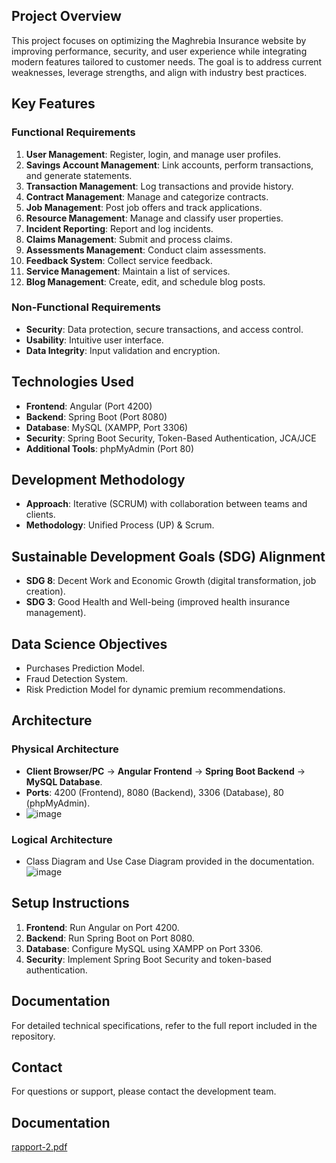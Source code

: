 

## Project Overview
This project focuses on optimizing the Maghrebia Insurance website by improving performance, security, and user experience while integrating modern features tailored to customer needs. The goal is to address current weaknesses, leverage strengths, and align with industry best practices.

## Key Features
### Functional Requirements
1. **User Management**: Register, login, and manage user profiles.
2. **Savings Account Management**: Link accounts, perform transactions, and generate statements.
3. **Transaction Management**: Log transactions and provide history.
4. **Contract Management**: Manage and categorize contracts.
5. **Job Management**: Post job offers and track applications.
6. **Resource Management**: Manage and classify user properties.
7. **Incident Reporting**: Report and log incidents.
8. **Claims Management**: Submit and process claims.
9. **Assessments Management**: Conduct claim assessments.
10. **Feedback System**: Collect service feedback.
11. **Service Management**: Maintain a list of services.
12. **Blog Management**: Create, edit, and schedule blog posts.

### Non-Functional Requirements
- **Security**: Data protection, secure transactions, and access control.
- **Usability**: Intuitive user interface.
- **Data Integrity**: Input validation and encryption.

## Technologies Used
- **Frontend**: Angular (Port 4200)
- **Backend**: Spring Boot (Port 8080)
- **Database**: MySQL (XAMPP, Port 3306)
- **Security**: Spring Boot Security, Token-Based Authentication, JCA/JCE
- **Additional Tools**: phpMyAdmin (Port 80)

## Development Methodology
- **Approach**: Iterative (SCRUM) with collaboration between teams and clients.
- **Methodology**: Unified Process (UP) & Scrum.

## Sustainable Development Goals (SDG) Alignment
- **SDG 8**: Decent Work and Economic Growth (digital transformation, job creation).
- **SDG 3**: Good Health and Well-being (improved health insurance management).

## Data Science Objectives
- Purchases Prediction Model.
- Fraud Detection System.
- Risk Prediction Model for dynamic premium recommendations.

## Architecture
### Physical Architecture
- **Client Browser/PC** → **Angular Frontend** → **Spring Boot Backend** → **MySQL Database**.
- **Ports**: 4200 (Frontend), 8080 (Backend), 3306 (Database), 80 (phpMyAdmin).
- ![image](https://github.com/user-attachments/assets/87a02dd0-a700-4edd-91a3-57ab01dbb6b7)


### Logical Architecture
- Class Diagram and Use Case Diagram provided in the documentation.
![image](https://github.com/user-attachments/assets/422fb323-ad22-4555-ad4f-967cb2fc5acd)


## Setup Instructions
1. **Frontend**: Run Angular on Port 4200.
2. **Backend**: Run Spring Boot on Port 8080.
3. **Database**: Configure MySQL using XAMPP on Port 3306.
4. **Security**: Implement Spring Boot Security and token-based authentication.

## Documentation
For detailed technical specifications, refer to the full report included in the repository.

## Contact
For questions or support, please contact the development team.
## Documentation
[rapport-2.pdf](https://github.com/user-attachments/files/20343610/rapport-2.pdf)


